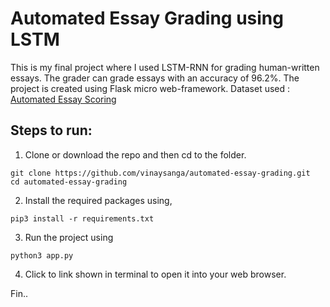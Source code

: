 # Automated Essay Grading using LSTM

This is my final project where I used LSTM-RNN for grading human-written essays. The grader can grade essays with an accuracy of 96.2%. The project is created using Flask micro web-framework. 
Dataset used : [Automated Essay Scoring](https://www.kaggle.com/c/asap-aes/data)

## Steps to run:
1. Clone or download the repo and then cd to the folder.
```
git clone https://github.com/vinaysanga/automated-essay-grading.git
cd automated-essay-grading
```
2. Install the required packages using, 
```
pip3 install -r requirements.txt
```
3. Run the project using
```
python3 app.py
```
4. Click to link shown in terminal to open it into your web browser.

Fin..
